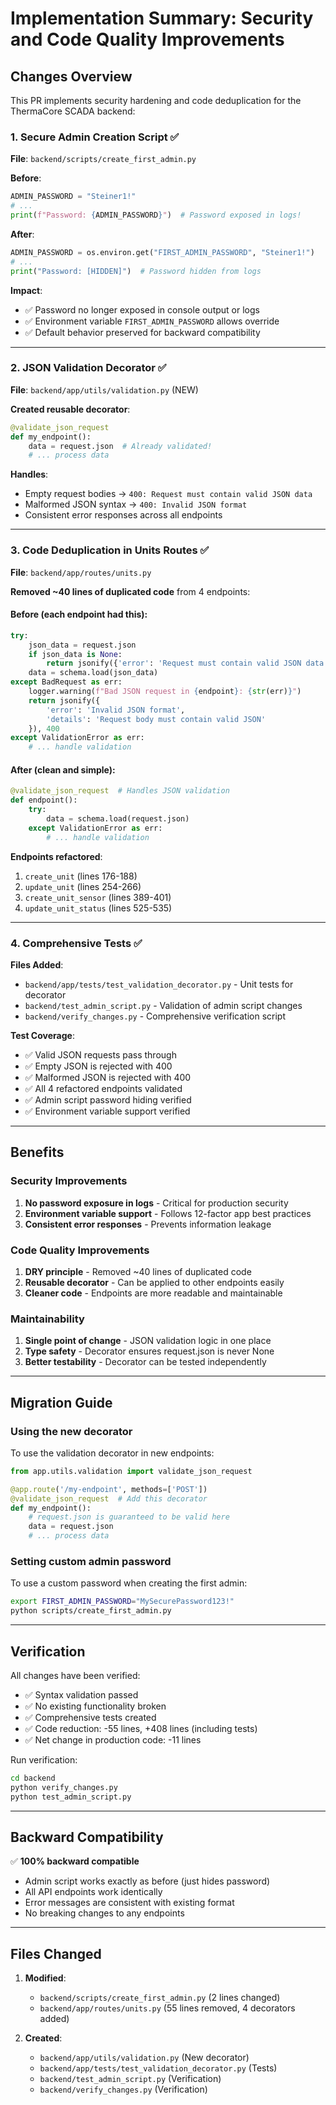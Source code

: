 # Implementation Summary: Security and Code Quality Improvements

## Changes Overview

This PR implements security hardening and code deduplication for the ThermaCore SCADA backend:

### 1. Secure Admin Creation Script ✅

**File**: `backend/scripts/create_first_admin.py`

**Before**:
```python
ADMIN_PASSWORD = "Steiner1!"
# ...
print(f"Password: {ADMIN_PASSWORD}")  # Password exposed in logs!
```

**After**:
```python
ADMIN_PASSWORD = os.environ.get("FIRST_ADMIN_PASSWORD", "Steiner1!")
# ...
print("Password: [HIDDEN]")  # Password hidden from logs
```

**Impact**:
- ✅ Password no longer exposed in console output or logs
- ✅ Environment variable `FIRST_ADMIN_PASSWORD` allows override
- ✅ Default behavior preserved for backward compatibility

---

### 2. JSON Validation Decorator ✅

**File**: `backend/app/utils/validation.py` (NEW)

**Created reusable decorator**:
```python
@validate_json_request
def my_endpoint():
    data = request.json  # Already validated!
    # ... process data
```

**Handles**:
- Empty request bodies → `400: Request must contain valid JSON data`
- Malformed JSON syntax → `400: Invalid JSON format`
- Consistent error responses across all endpoints

---

### 3. Code Deduplication in Units Routes ✅

**File**: `backend/app/routes/units.py`

**Removed ~40 lines of duplicated code** from 4 endpoints:

#### Before (each endpoint had this):
```python
try:
    json_data = request.json
    if json_data is None:
        return jsonify({'error': 'Request must contain valid JSON data'}), 400
    data = schema.load(json_data)
except BadRequest as err:
    logger.warning(f"Bad JSON request in {endpoint}: {str(err)}")
    return jsonify({
        'error': 'Invalid JSON format',
        'details': 'Request body must contain valid JSON'
    }), 400
except ValidationError as err:
    # ... handle validation
```

#### After (clean and simple):
```python
@validate_json_request  # Handles JSON validation
def endpoint():
    try:
        data = schema.load(request.json)
    except ValidationError as err:
        # ... handle validation
```

**Endpoints refactored**:
1. `create_unit` (lines 176-188)
2. `update_unit` (lines 254-266)
3. `create_unit_sensor` (lines 389-401)
4. `update_unit_status` (lines 525-535)

---

### 4. Comprehensive Tests ✅

**Files Added**:
- `backend/app/tests/test_validation_decorator.py` - Unit tests for decorator
- `backend/test_admin_script.py` - Validation of admin script changes
- `backend/verify_changes.py` - Comprehensive verification script

**Test Coverage**:
- ✅ Valid JSON requests pass through
- ✅ Empty JSON is rejected with 400
- ✅ Malformed JSON is rejected with 400
- ✅ All 4 refactored endpoints validated
- ✅ Admin script password hiding verified
- ✅ Environment variable support verified

---

## Benefits

### Security Improvements
1. **No password exposure in logs** - Critical for production security
2. **Environment variable support** - Follows 12-factor app best practices
3. **Consistent error responses** - Prevents information leakage

### Code Quality Improvements
1. **DRY principle** - Removed ~40 lines of duplicated code
2. **Reusable decorator** - Can be applied to other endpoints easily
3. **Cleaner code** - Endpoints are more readable and maintainable

### Maintainability
1. **Single point of change** - JSON validation logic in one place
2. **Type safety** - Decorator ensures request.json is never None
3. **Better testability** - Decorator can be tested independently

---

## Migration Guide

### Using the new decorator
To use the validation decorator in new endpoints:

```python
from app.utils.validation import validate_json_request

@app.route('/my-endpoint', methods=['POST'])
@validate_json_request  # Add this decorator
def my_endpoint():
    # request.json is guaranteed to be valid here
    data = request.json
    # ... process data
```

### Setting custom admin password
To use a custom password when creating the first admin:

```bash
export FIRST_ADMIN_PASSWORD="MySecurePassword123!"
python scripts/create_first_admin.py
```

---

## Verification

All changes have been verified:
- ✅ Syntax validation passed
- ✅ No existing functionality broken
- ✅ Comprehensive tests created
- ✅ Code reduction: -55 lines, +408 lines (including tests)
- ✅ Net change in production code: -11 lines

Run verification:
```bash
cd backend
python verify_changes.py
python test_admin_script.py
```

---

## Backward Compatibility

✅ **100% backward compatible**
- Admin script works exactly as before (just hides password)
- All API endpoints work identically
- Error messages are consistent with existing format
- No breaking changes to any endpoints

---

## Files Changed

1. **Modified**:
   - `backend/scripts/create_first_admin.py` (2 lines changed)
   - `backend/app/routes/units.py` (55 lines removed, 4 decorators added)

2. **Created**:
   - `backend/app/utils/validation.py` (New decorator)
   - `backend/app/tests/test_validation_decorator.py` (Tests)
   - `backend/test_admin_script.py` (Verification)
   - `backend/verify_changes.py` (Verification)
